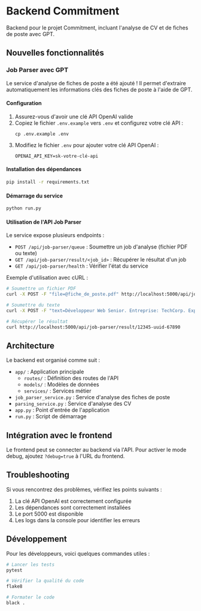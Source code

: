 # Backend Commitment

Backend pour le projet Commitment, incluant l'analyse de CV et de fiches de poste avec GPT.

## Nouvelles fonctionnalités

### Job Parser avec GPT

Le service d'analyse de fiches de poste a été ajouté ! Il permet d'extraire automatiquement les informations clés des fiches de poste à l'aide de GPT.

#### Configuration

1. Assurez-vous d'avoir une clé API OpenAI valide
2. Copiez le fichier `.env.example` vers `.env` et configurez votre clé API :
   ```
   cp .env.example .env
   ```
3. Modifiez le fichier `.env` pour ajouter votre clé API OpenAI :
   ```
   OPENAI_API_KEY=sk-votre-clé-api
   ```

#### Installation des dépendances

```bash
pip install -r requirements.txt
```

#### Démarrage du service

```bash
python run.py
```

#### Utilisation de l'API Job Parser

Le service expose plusieurs endpoints :

- `POST /api/job-parser/queue` : Soumettre un job d'analyse (fichier PDF ou texte)
- `GET /api/job-parser/result/<job_id>` : Récupérer le résultat d'un job
- `GET /api/job-parser/health` : Vérifier l'état du service

Exemple d'utilisation avec cURL :

```bash
# Soumettre un fichier PDF
curl -X POST -F "file=@fiche_de_poste.pdf" http://localhost:5000/api/job-parser/queue

# Soumettre du texte
curl -X POST -F "text=Développeur Web Senior. Entreprise: TechCorp. Expérience: 5+ ans." http://localhost:5000/api/job-parser/queue

# Récupérer le résultat
curl http://localhost:5000/api/job-parser/result/12345-uuid-67890
```

## Architecture

Le backend est organisé comme suit :

- `app/` : Application principale
  - `routes/` : Définition des routes de l'API
  - `models/` : Modèles de données
  - `services/` : Services métier
- `job_parser_service.py` : Service d'analyse des fiches de poste
- `parsing_service.py` : Service d'analyse des CV
- `app.py` : Point d'entrée de l'application
- `run.py` : Script de démarrage

## Intégration avec le frontend

Le frontend peut se connecter au backend via l'API. Pour activer le mode debug, ajoutez `?debug=true` à l'URL du frontend.

## Troubleshooting

Si vous rencontrez des problèmes, vérifiez les points suivants :

1. La clé API OpenAI est correctement configurée
2. Les dépendances sont correctement installées
3. Le port 5000 est disponible
4. Les logs dans la console pour identifier les erreurs

## Développement

Pour les développeurs, voici quelques commandes utiles :

```bash
# Lancer les tests
pytest

# Vérifier la qualité du code
flake8

# Formater le code
black .
```
